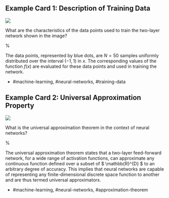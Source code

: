 ## Example Card 1: Description of Training Data

![](https://cdn.mathpix.com/cropped/2024_05_26_53b5c38c9dec90db1928g-1.jpg?height=401&width=491&top_left_y=222&top_left_x=624)

What are the characteristics of the data points used to train the two-layer network shown in the image?

%

The data points, represented by blue dots, are $N=50$ samples uniformly distributed over the interval $(-1, 1)$ in $x$. The corresponding values of the function $f(x)$ are evaluated for these data points and used in training the network.

- #machine-learning, #neural-networks, #training-data

## Example Card 2: Universal Approximation Property

![](https://cdn.mathpix.com/cropped/2024_05_26_53b5c38c9dec90db1928g-1.jpg?height=401&width=491&top_left_y=222&top_left_x=624)

What is the universal approximation theorem in the context of neural networks?

%

The universal approximation theorem states that a two-layer feed-forward network, for a wide range of activation functions, can approximate any continuous function defined over a subset of $ \mathbb{R}^{D} $ to an arbitrary degree of accuracy. This implies that neural networks are capable of representing any finite-dimensional discrete space function to another and are thus termed universal approximators.

- #machine-learning, #neural-networks, #approximation-theorem